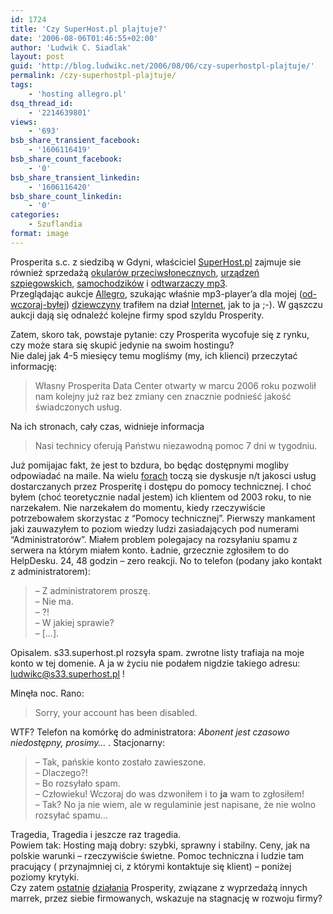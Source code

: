 ```yaml
---
id: 1724
title: 'Czy SuperHost.pl plajtuje?'
date: '2006-08-06T01:46:55+02:00'
author: 'Ludwik C. Siadlak'
layout: post
guid: 'http://blog.ludwikc.net/2006/08/06/czy-superhostpl-plajtuje/'
permalink: /czy-superhostpl-plajtuje/
tags:
    - 'hosting allegro.pl'
dsq_thread_id:
    - '2214639801'
views:
    - '693'
bsb_share_transient_facebook:
    - '1606116419'
bsb_share_count_facebook:
    - '0'
bsb_share_transient_linkedin:
    - '1606116420'
bsb_share_count_linkedin:
    - '0'
categories:
    - Szuflandia
format: image
---
```


Prosperita s.c. z siedzibą w Gdyni, właściciel [SuperHost.pl](http://www.supehost.pl) zajmuje sie również sprzedażą [okularów przeciwsłonecznych](http://www.celebs.pl), [urządzeń szpiegowskich](http://www.kgb.pl), [samochodzików](http://www.minicars.pl) i [odtwarzaczy mp3](http://www.easymp3.pl).  
Przeglądając aukcje [Allegro](http://allegro.pl/), szukając właśnie mp3-player’a dla mojej ([od-wczoraj-byłej](http://diary.ludwikc.net/2006/08/06/podsumowanie/)) [dziewczyny](http://www.majenka.jogger.pl) trafiłem na dział [Internet](http://allegro.pl/internet-15821), jak to ja ;-). W gąszczu aukcji dają się odnaleźć kolejne firmy spod szyldu Prosperity.

Zatem, skoro tak, powstaje pytanie: czy Prosperita wycofuje się z rynku, czy może stara się skupić jedynie na swoim hostingu?  
Nie dalej jak 4-5 miesięcy temu mogliśmy (my, ich klienci) przeczytać informację:

> Własny Prosperita Data Center otwarty w marcu 2006 roku pozwolił nam kolejny już raz bez zmiany cen znacznie podnieść jakość świadczonych usług.

Na ich stronach, cały czas, widnieje informacja

> Nasi technicy oferują Państwu niezawodną pomoc 7 dni w tygodniu.

Już pomijajac fakt, że jest to bzdura, bo będąc dostępnymi mogliby odpowiadać na maile. Na wielu [forach](http://www.webhostingtalk.pl/) toczą sie dyskusje n/t jakosci usług dostarczanych przez Prosperitę i dostępu do pomocy technicznej. I choć byłem (choć teoretycznie nadal jestem) ich klientem od 2003 roku, to nie narzekałem. Nie narzekałem do momentu, kiedy rzeczywiście potrzebowałem skorzystac z “Pomocy technicznej”. Pierwszy mankament jaki zauwazyłem to poziom wiedzy ludzi zasiadających pod numerami “Administratorów”. Miałem problem polegajacy na rozsyłaniu spamu z serwera na którym miałem konto. Ładnie, grzecznie zgłosiłem to do HelpDesku. 24, 48 godzin – zero reakcji. No to telefon (podany jako kontakt z administratorem):

> – Z administratorem proszę.  
> – Nie ma.  
> – ?!  
> – W jakiej sprawie?  
> – \[…\].

Opisalem. s33.superhost.pl rozsyła spam. zwrotne listy trafiaja na moje konto w tej domenie. A ja w życiu nie podałem nigdzie takiego adresu: ludwikc@s33.superhost.pl !

Minęła noc. Rano:

> Sorry, your account has been disabled.

WTF? Telefon na komórkę do administratora: *Abonent jest czasowo niedostępny, prosimy…* . Stacjonarny:

> – Tak, pańskie konto zostało zawieszone.  
> – Dlaczego?!  
> – Bo rozsyłało spam.  
> – Człowieku! Wczoraj do was dzwoniłem i to **ja** wam to zgłosiłem!  
> – Tak? No ja nie wiem, ale w regulaminie jest napisane, że nie wolno rozsyłać spamu…

Tragedia, Tragedia i jeszcze raz tragedia.  
Powiem tak: Hosting mają dobry: szybki, sprawny i stabilny. Ceny, jak na polskie warunki – rzeczywiście świetne. Pomoc techniczna i ludzie tam pracujący ( przynajmniej ci, z którymi kontaktuje się klient) – poniżej poziomy krytyki.  
Czy zatem [ostatnie](http://allegro.pl/ShowItem2.php/itemNotFound/?item=118098977) [działania](http://allegro.pl/ShowItem2.php/itemNotFound/?item=118088131) Prosperity, związane z wyprzedażą innych marrek, przez siebie firmowanych, wskazuje na stagnację w rozwoju firmy?